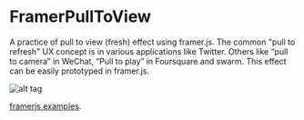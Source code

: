 # FramerPullToView
A practice of pull to view (fresh) effect using framer.js.
The common "pull to refresh" UX concept is in various applications like Twitter. Others like “pull to camera” in WeChat, “Pull to play” in Foursquare and swarm. This effect can be easily prototyped in framer.js.

![alt tag](https://github.com/noterrain/FramerPullToView/blob/master/framer.gif)



[framerjs examples](http://examples.framerjs.com/#animation-basics.framer).
